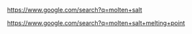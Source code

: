 https://www.google.com/search?q=molten+salt

https://www.google.com/search?q=molten+salt+melting+point
